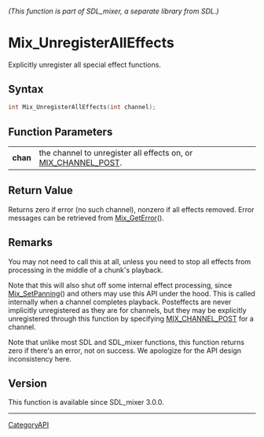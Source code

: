 ###### (This function is part of SDL_mixer, a separate library from SDL.)
# Mix_UnregisterAllEffects

Explicitly unregister all special effect functions.

## Syntax

```c
int Mix_UnregisterAllEffects(int channel);

```

## Function Parameters

|              |                                                                                    |
| ------------ | ---------------------------------------------------------------------------------- |
| **chan**     | the channel to unregister all effects on, or [MIX_CHANNEL_POST](MIX_CHANNEL_POST). |

## Return Value

Returns zero if error (no such channel), nonzero if all effects removed.
Error messages can be retrieved from [Mix_GetError](Mix_GetError)().

## Remarks

You may not need to call this at all, unless you need to stop all effects
from processing in the middle of a chunk's playback.

Note that this will also shut off some internal effect processing, since
[Mix_SetPanning](Mix_SetPanning)() and others may use this API under the
hood. This is called internally when a channel completes playback.
Posteffects are never implicitly unregistered as they are for channels, but
they may be explicitly unregistered through this function by specifying
[MIX_CHANNEL_POST](MIX_CHANNEL_POST) for a channel.

Note that unlike most SDL and SDL_mixer functions, this function returns
zero if there's an error, not on success. We apologize for the API design
inconsistency here.

## Version

This function is available since SDL_mixer 3.0.0.

----
[CategoryAPI](CategoryAPI)

